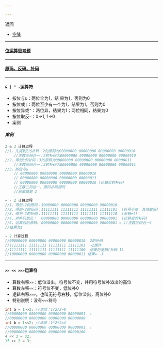 ```yaml
---
 
---
```

[返回](运算符.md)  

- [空降](https://www.bilibili.com/video/BV1fh411y7R8?t=13.3&p=98) 
- - -
#### [位运算思考题](位运算思考题.md) 
---
#### [原码、反码、补码](原码、反码、补码.md)
---
#### `& | ^ ~`运算符
- 按位与`&`：两位全为1，结 果为1，否则为0
- 按位或`|`：两位至少有一个为1，结果为1，否则为0
- 按位异或`^`：两位异，结果为1；两位相同，结果为0
- 按位取反`~`：0->1, 1->0
- 案例
##### 案例
```java
2 & 3 计算过程
//1、先得到2的补码：2的原码为00000000 00000000 00000000 00000010
	//正数三码合一：2的补码为00000000 00000000 00000000 00000010
//2、得到3的补码：3的原码为00000000 00000000 00000000 00000011
	//正数三码合一：3的补码为00000000 00000000 00000000 00000011
//3、按位与&
	// 00000000 00000000 00000000 00000010
	// 00000000 00000000 00000000 00000011
	// 00000000 00000000 00000000 00000010 (运算后的补码)
	//正数三码合一，原码补码相同
	//结果就是 2
```
```java
~ - 2 计算过程
//1、得到-2的原码：10000000 00000000 00000000 00000010
//2、得到-2的反码：11111111 11111111 11111111 11111101  (符号不变，其他取反)
//3、得到-2的补码：11111111 11111111 11111111 11111110  (反码+1)
//4、对补码取反：  00000000 00000000 00000000 00000001  (运算后的补码)
//5、运算后的原码: 00000000 00000000 00000000 00000001 = 1(正数三码合一)
//结果为1
```
```java
~ 2 计算过程
//00000000 00000000 00000000 00000010  2的补码  
//11111111 11111111 11111111 11111101  ~2操作
//11111111 11111111 11111111 11111100  结果的反码(补码-1)
//10000000 00000000 00000000 00000011 结果= -3
```
----
#### `>> << >>>`运算符
- 算数右移`>>`：低位溢出，符号位不变，并用符号位补溢出的高位
- 算数左移`<<`：符号位不变，低位补0
- 逻辑右移`>>>`，也叫无符号右移，低位溢出，高位补0
- 特别说明：没有`<<<`符号
``` java
int a = 1>>2; //本质：1/2/2=0
//00000000 00000000 00000000 00000001  ↓
//00000000 00000000 00000000 00000000
int b = 1<<2; //本质：1*2*2=4
//00000000 00000000 00000000 00000001  ↓  
//00000000 00000000 00000000 00000100  
4 << 3 = 32;
15 >> 2 = 3;
```
